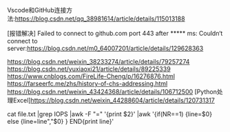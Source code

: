 Vscode和GitHub连接方法:https://blog.csdn.net/qq_38981614/article/details/115013188

[报错解决] Failed to connect to github.com port 443 after ***** ms: Couldn‘t connect to server:https://blog.csdn.net/m0_64007201/article/details/129628363

https://blog.csdn.net/weixin_38233274/article/details/79257274
https://blog.csdn.net/yuxiaoxi21/article/details/89225339
https://www.cnblogs.com/FireLife-Cheng/p/16276876.html
https://farseerfc.me/zhs/history-of-chs-addressing.html
https://blog.csdn.net/weixin_43424368/article/details/106712500
[Python处理Excel]https://blog.csdn.net/weixin_44288604/article/details/120731317  




cat file.txt |grep IOPS |awk -F "=" '{print $2}' |awk '{if(NR==1) {line=$0} else {line=line","$0} } END{print line}'
